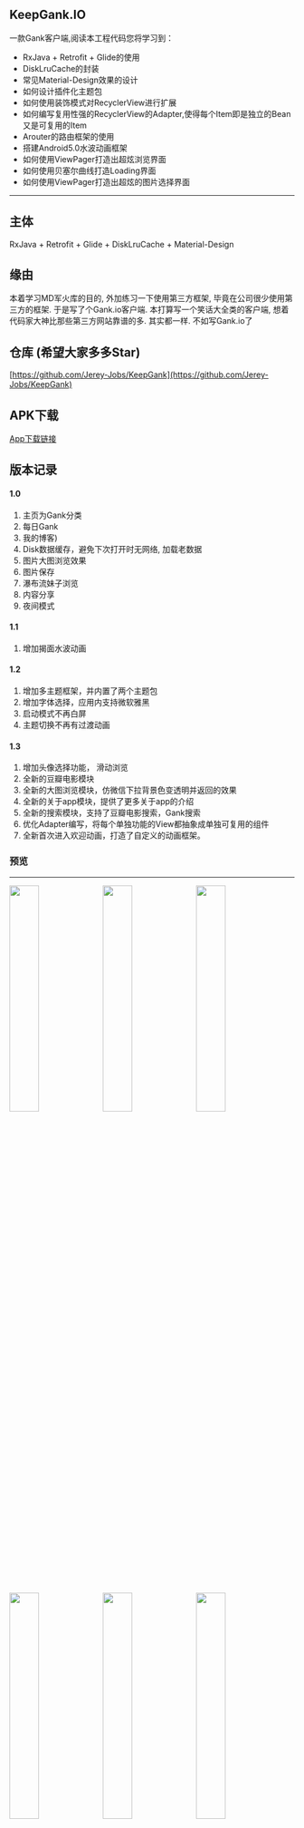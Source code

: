 KeepGank.IO
---

一款Gank客户端,阅读本工程代码您将学习到：
- RxJava + Retrofit + Glide的使用
- DiskLruCache的封装
- 常见Material-Design效果的设计
- 如何设计插件化主题包
- 如何使用装饰模式对RecyclerView进行扩展
- 如何编写复用性强的RecyclerView的Adapter,使得每个Item即是独立的Bean又是可复用的Item
- Arouter的路由框架的使用
- 搭建Android5.0水波动画框架
- 如何使用ViewPager打造出超炫浏览界面
- 如何使用贝塞尔曲线打造Loading界面
- 如何使用ViewPager打造出超炫的图片选择界面

---

## 主体

RxJava + Retrofit + Glide + DiskLruCache + Material-Design

## 缘由

本着学习MD军火库的目的, 外加练习一下使用第三方框架, 毕竟在公司很少使用第三方的框架. 于是写了个Gank.io客户端. 本打算写一个笑话大全类的客户端, 想着代码家大神比那些第三方网站靠谱的多. 其实都一样. 不如写Gank.io了


## 仓库 (希望大家多多Star)
[https://github.com/Jerey-Jobs/KeepGank](https://github.com/Jerey-Jobs/KeepGank)

## APK下载

[App下载链接](http://www.coolapk.com/apk/com.jerey.keepgank)


版本记录
---
#### 1.0
1. 主页为Gank分类
2. 每日Gank
3. 我的博客)
4. Disk数据缓存，避免下次打开时无网络, 加载老数据
5. 图片大图浏览效果
6. 图片保存
7. 瀑布流妹子浏览
8. 内容分享
9. 夜间模式

#### 1.1
1. 增加揭面水波动画

#### 1.2
1. 增加多主题框架，并内置了两个主题包
2. 增加字体选择，应用内支持微软雅黑
3. 启动模式不再白屏
4. 主题切换不再有过渡动画

#### 1.3
1. 增加头像选择功能， 滑动浏览
2. 全新的豆瓣电影模块
3. 全新的大图浏览模块，仿微信下拉背景色变透明并返回的效果
4. 全新的关于app模块，提供了更多关于app的介绍
5. 全新的搜索模块，支持了豆瓣电影搜索，Gank搜索
6. 优化Adapter编写，将每个单独功能的View都抽象成单独可复用的组件
7. 全新首次进入欢迎动画，打造了自定义的动画框架。

### 预览
---
<a><img src="pic/pic0.jpg" width="32%"/></a>
<a><img src="pic/pic1.jpg" width="32%"/></a>
<a><img src="pic/pic3.jpg" width="32%"/></a>
<a><img src="pic/pic5.jpg" width="32%"/></a>
<a><img src="pic/pic11.jpg" width="32%"/></a>
<a><img src="pic/pic4.jpg" width="32%"/></a>
<a><img src="pic/pic6.jpg" width="32%"/></a>
<a><img src="pic/pic7.jpg" width="32%"/></a>
<a><img src="pic/pic18.jpg" width="32%"/></a>
<a><img src="pic/pic8.jpg" width="32%"/></a>
<a><img src="pic/pic9.jpg" width="32%"/></a>
<a><img src="pic/pic2.jpg" width="32%"/></a>
<a><img src="pic/pic16.jpg" width="32%"/></a>
<a><img src="pic/pic17.jpg" width="32%"/></a>
<a><img src="pic/pic15.jpg" width="32%"/></a>
<a><img src="pic/pic14.jpg" width="32%"/></a>
<a><img src="pic/pic10.jpg" width="32%"/></a>
<a><img src="pic/pic19.jpg" width="32%"/></a>

### 头像选择
<a><img src="pic/choose_head.gif" width="32%"/></a>

### 总之, 希望大家多多star, 一起进步

### 目前用到的依赖有：

Gson | Google json解析库
--- | ---
Swipebacklayout | 滑动返回库
Butterknife | jakewharton的注解绑定库
Glide | 图片加载框架
RxJava | 一个对于构成使用的Java虚拟机观察序列异步和基于事件的程序库
Rxbus | 事件总线
Rxlifecycle | RxJava生命周期绑定库
Retrofit2 | 网络请求库
joda-time | 时间管理库
Realm-android | Realm数据库
Umeng.analytics | 友盟统计
Arouter | 阿里巴巴开源路由框架
MaterialDateTimePicker | 一个Material-Design风格的TimePicker


----------
作者:Anderson大码渣，欢迎关注我的简书: [Anderson大码渣](http://www.jianshu.com/u/016a5ba708a0) <br>
欢迎关注我的Github:  [Jerey-Jobs](https://github.com/Jerey-Jobs)

-------
## License

```
Copyright 2017 Jerey-Jobs.

Licensed under the Apache License, Version 2.0 (the "License");
you may not use this file except in compliance with the License.
You may obtain a copy of the License at

   http://www.apache.org/licenses/LICENSE-2.0

Unless required by applicable law or agreed to in writing, software
distributed under the License is distributed on an "AS IS" BASIS,
WITHOUT WARRANTIES OR CONDITIONS OF ANY KIND, either express or implied.
See the License for the specific language governing permissions and
limitations under the License.
```
